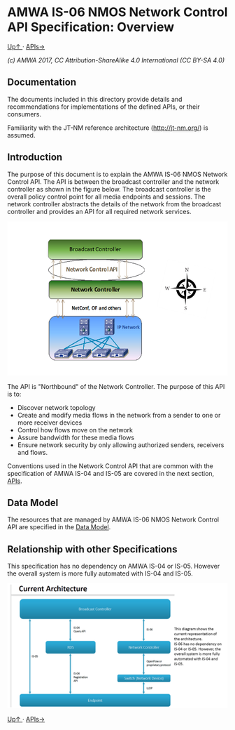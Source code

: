 # AMWA IS-06 NMOS Network Control API Specification: Overview
[ Up↑ ](..) · [APIs→](2.0._APIs.md)

_(c) AMWA 2017, CC Attribution-ShareAlike 4.0 International (CC BY-SA 4.0)_

## Documentation

The documents included in this directory provide details and recommendations for implementations of the defined APIs, or their consumers.

Familiarity with the JT-NM reference architecture (http://jt-nm.org/) is assumed.

## Introduction

The purpose of this document is to explain the AMWA IS-06 NMOS Network Control API. The API is between the broadcast controller and the network controller as shown in the figure below. The broadcast controller is the overall policy control point for all media endpoints and sessions. The network controller abstracts the details of the network from the broadcast controller and provides an API for all required network services.

![System Diagram](images/BC-NC.png)

The API is "Northbound" of the Network Controller. The purpose of this API is to:
* Discover network topology
* Create and modify media flows in the network from a sender to one or more receiver devices
* Control how flows move on the network
* Assure bandwidth for these media flows
* Ensure network security by only allowing authorized senders, receivers and flows.

Conventions used in the Network Control API that are common with the specification of AMWA IS-04 and IS-05 are covered in the next section, [APIs](2.0._APIs.md).

## Data Model

The resources that are managed by AMWA IS-06 NMOS Network Control API are specified in the [Data Model](3.0._Data_Model.md).

## Relationship with other Specifications

This specification has no dependency on AMWA IS-04 or IS-05. However the overall system is more fully automated with IS-04 and IS-05.

![Architecture Diagram](images/CurrentArchitecture.png)

[ Up↑ ](..) · [APIs→](2.0._APIs.md)
